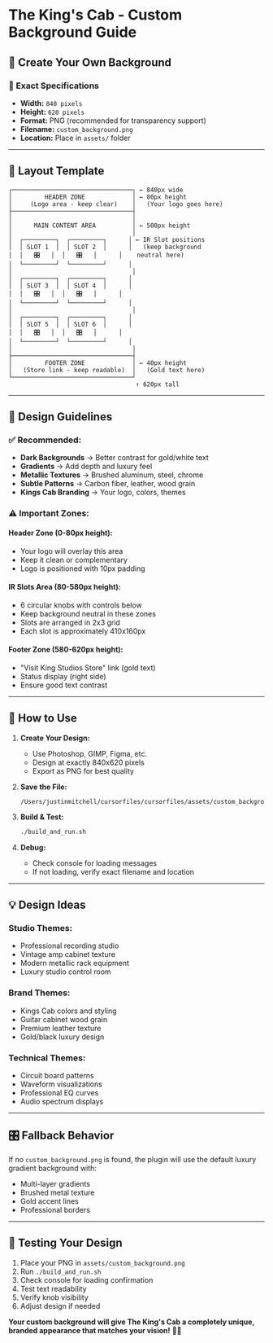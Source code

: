 # The King's Cab - Custom Background Guide

## 🎨 Create Your Own Background

### **📐 Exact Specifications**
- **Width:** `840 pixels`
- **Height:** `620 pixels`
- **Format:** PNG (recommended for transparency support)
- **Filename:** `custom_background.png`
- **Location:** Place in `assets/` folder

---

## 🎯 **Layout Template**

```
┌─────────────────────────────────┐ ← 840px wide
│         HEADER ZONE             │ ← 80px height
│     (Logo area - keep clear)    │   (Your logo goes here)
├─────────────────────────────────┤
│                                 │
│      MAIN CONTENT AREA          │ ← 500px height
│                                 │
│  ┌─────────┐  ┌─────────┐      │ ← IR Slot positions
│  │ SLOT 1  │  │ SLOT 2  │      │   (keep background 
│  │   🎛️   │  │   🎛️   │      │    neutral here)
│  └─────────┘  └─────────┘      │
│                                 │
│  ┌─────────┐  ┌─────────┐      │
│  │ SLOT 3  │  │ SLOT 4  │      │
│  │   🎛️   │  │   🎛️   │      │
│  └─────────┘  └─────────┘      │
│                                 │
│  ┌─────────┐  ┌─────────┐      │
│  │ SLOT 5  │  │ SLOT 6  │      │
│  │   🎛️   │  │   🎛️   │      │
│  └─────────┘  └─────────┘      │
│                                 │
├─────────────────────────────────┤
│         FOOTER ZONE             │ ← 40px height
│   (Store link - keep readable)  │   (Gold text here)
└─────────────────────────────────┘
                                   ↑ 620px tall
```

---

## 🎨 **Design Guidelines**

### **✅ Recommended:**
- **Dark Backgrounds** → Better contrast for gold/white text
- **Gradients** → Add depth and luxury feel
- **Metallic Textures** → Brushed aluminum, steel, chrome
- **Subtle Patterns** → Carbon fiber, leather, wood grain
- **Kings Cab Branding** → Your logo, colors, themes

### **⚠️ Important Zones:**

#### **Header Zone (0-80px height):**
- Your logo will overlay this area
- Keep it clean or complementary
- Logo is positioned with 10px padding

#### **IR Slots Area (80-580px height):**
- 6 circular knobs with controls below
- Keep background neutral in these zones
- Slots are arranged in 2x3 grid
- Each slot is approximately 410x160px

#### **Footer Zone (580-620px height):**
- "Visit King Studios Store" link (gold text)
- Status display (right side)
- Ensure good text contrast

---

## 🔧 **How to Use**

1. **Create Your Design:**
   - Use Photoshop, GIMP, Figma, etc.
   - Design at exactly 840x620 pixels
   - Export as PNG for best quality

2. **Save the File:**
   ```
   /Users/justinmitchell/cursorfiles/cursorfiles/assets/custom_background.png
   ```

3. **Build & Test:**
   ```bash
   ./build_and_run.sh
   ```

4. **Debug:**
   - Check console for loading messages
   - If not loading, verify exact filename and location

---

## 💡 **Design Ideas**

### **Studio Themes:**
- Professional recording studio
- Vintage amp cabinet texture
- Modern metallic rack equipment
- Luxury studio control room

### **Brand Themes:**
- Kings Cab colors and styling
- Guitar cabinet wood grain
- Premium leather texture
- Gold/black luxury design

### **Technical Themes:**
- Circuit board patterns
- Waveform visualizations
- Professional EQ curves
- Audio spectrum displays

---

## 🎛️ **Fallback Behavior**

If no `custom_background.png` is found, the plugin will use the default luxury gradient background with:
- Multi-layer gradients
- Brushed metal texture
- Gold accent lines
- Professional borders

---

## 🔄 **Testing Your Design**

1. Place your PNG in `assets/custom_background.png`
2. Run `./build_and_run.sh`
3. Check console for loading confirmation
4. Test text readability
5. Verify knob visibility
6. Adjust design if needed

**Your custom background will give The King's Cab a completely unique, branded appearance that matches your vision!** 🎸👑

